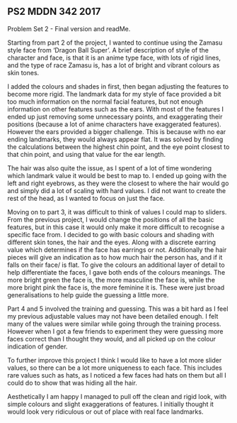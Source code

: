 ## PS2 MDDN 342 2017


Problem Set 2 - Final version and readMe.

Starting from part 2 of the project, I wanted to continue using the Zamasu style face from ‘Dragon Ball Super’. A brief description of style of the character and face, is that it is an anime type face, with lots of rigid lines, and the type of race Zamasu is, has a lot of bright and vibrant colours as skin tones.

I added the colours and shades in first, then began adjusting the features to become more rigid. The landmark data for my style of face provided a bit too much information on the normal facial features, but not enough information on other features such as the ears. With most of the features I ended up just removing some unnecessary points, and exaggerating their positions (because a lot of anime characters have exaggerated features). However the ears provided a bigger challenge. This is because with no ear ending landmarks, they would always appear flat. It was solved by finding the calculations between the highest chin point, and the eye point closest to that chin point, and using that value for the ear length. 

The hair was also quite the issue, as I spent of a lot of time wondering which landmark value it would be best to map to. I ended up going with the left and right eyebrows, as they were the closest to where the hair would go and simply did a lot of scaling with hard values. I did not want to create the rest of the head, as I wanted to focus on just the face.

Moving on to part 3, it was difficult to think of values I could map to sliders. From the previous project, I would change the positions of all the basic features, but in this case it would only make it more difficult to recognise a specific face from. I decided to go with basic colours and shading with different skin tones, the hair and the eyes. Along with a discrete earring value which determines if the face has earrings or not. Additionally the hair pieces will give an indication as to how much hair the person has, and if it falls on their face/ is flat. To give the colours an additional layer of detail to help differentiate the faces, I gave both ends of the colours meanings. The more bright green the face is, the more masculine the face is, while the more bright pink the face is, the more feminine it is. These were just broad generalisations to help guide the guessing a little more. 

Part 4 and 5 involved the training and guessing. This was a bit hard as I feel my previous adjustable values may not have been detailed enough. I felt many of the values were similar while going through the training process. However when I got a few friends to experiment they were guessing more faces correct than I thought they would, and all picked up on the colour indication of gender.

To further improve this project I think I would like to have a lot more slider values, so there can be a lot more uniqueness to each face. This includes rare values such as hats, as I noticed a few faces had hats on them but all I could do to show that was hiding all the hair.

Aesthetically I am happy I managed to pull off the clean and rigid look, with simple colours and slight exaggerations of features. I initially thought it would look very ridiculous or out of place with real face landmarks.

